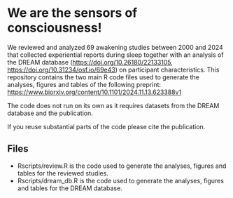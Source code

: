 # We are the sensors of consciousness!
We reviewed and analyzed 69 awakening studies between 2000 and 2024 that collected experiential reports during sleep together with an analysis of the DREAM database (https://doi.org/10.26180/22133105, https://doi.org/10.31234/osf.io/69e43) on participant characteristics. This repository contains the two main R code files used to generate the analyses, figures and tables of the following preprint:<br />https://www.biorxiv.org/content/10.1101/2024.11.13.623388v1<br />

The code does not run on its own as it requires datasets from the DREAM database and the publication.<br />

If you reuse substantial parts of the code please cite the publication.<br />

## Files
- Rscripts/review.R is the code used to generate the analyses, figures and tables for the reviewed studies.<br />
- Rscripts/dream_db.R is the code used to generate the analyses, figures and tables for the DREAM database.
